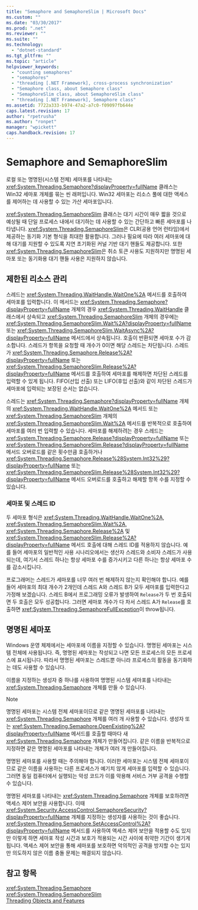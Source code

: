 ```yaml
---
title: "Semaphore and SemaphoreSlim | Microsoft Docs"
ms.custom: ""
ms.date: "03/30/2017"
ms.prod: ".net"
ms.reviewer: ""
ms.suite: ""
ms.technology: 
  - "dotnet-standard"
ms.tgt_pltfrm: ""
ms.topic: "article"
helpviewer_keywords: 
  - "counting semaphores"
  - "semaphores"
  - "threading [.NET Framework], cross-process synchronization"
  - "Semaphore class, about Semaphore class"
  - "SemaphoreSlim class, about SemaphoreSlim class"
  - "threading [.NET Framework], Semaphore class"
ms.assetid: 7722a333-b974-47a2-a7c0-f09097fb644e
caps.latest.revision: 17
author: "rpetrusha"
ms.author: "ronpet"
manager: "wpickett"
caps.handback.revision: 17
---
```

# Semaphore and SemaphoreSlim
로컬 또는 명명된\(시스템 전체\) 세마포를 나타내는 <xref:System.Threading.Semaphore?displayProperty=fullName> 클래스는  Win32 세마포 개체를 묶는 씬 래퍼입니다.  Win32 세마포는 리소스 풀에 대한 액세스를 제어하는 데 사용할 수 있는 가산 세마포입니다.  
  
 <xref:System.Threading.SemaphoreSlim> 클래스는 대기 시간이 매우 짧을 것으로 예상될 때 단일 프로세스 내에서 대기하는 데 사용할 수 있는 간단하고 빠른 세마포를 나타냅니다.  <xref:System.Threading.SemaphoreSlim>은 CLR\(공용 언어 런타임\)에서 제공하는 동기화 기본 형식을 최대한 활용합니다.  그러나 필요에 따라 여러 세마포에 대해 대기를 지원할 수 있도록 지연 초기화된 커널 기반 대기 핸들도 제공합니다.  또한 <xref:System.Threading.SemaphoreSlim>은 취소 토큰 사용도 지원하지만 명명된 세마포 또는 동기화용 대기 핸들 사용은 지원하지 않습니다.  
  
## 제한된 리소스 관리  
 스레드는 <xref:System.Threading.WaitHandle.WaitOne%2A> 메서드를 호출하여 세마포를 입력합니다. 이 메서드는 <xref:System.Threading.Semaphore?displayProperty=fullName> 개체의 경우 <xref:System.Threading.WaitHandle> 클래스에서 상속되고 <xref:System.Threading.SemaphoreSlim> 개체의 경우에는 <xref:System.Threading.SemaphoreSlim.Wait%2A?displayProperty=fullName> 또는 <xref:System.Threading.SemaphoreSlim.WaitAsync%2A?displayProperty=fullName> 메서드에서 상속됩니다.  호출이 반환되면 세마포 수가 감소합니다.  스레드가 항목을 요청할 때 개수가 0이면 해당 스레드는 차단됩니다.  스레드가 <xref:System.Threading.Semaphore.Release%2A?displayProperty=fullName> 또는 <xref:System.Threading.SemaphoreSlim.Release%2A?displayProperty=fullName> 메서드를 호출하여 세마포를 해제하면 차단된 스레드를 입력할 수 있게 됩니다.  FIFO\(선입 선출\) 또는 LIFO\(후입 선출\)와 같이 차단된 스레드가 세마포에 입력되는 보장된 순서는 없습니다.  
  
 스레드는 <xref:System.Threading.Semaphore?displayProperty=fullName> 개체의 <xref:System.Threading.WaitHandle.WaitOne%2A> 메서드 또는 <xref:System.Threading.SemaphoreSlim> 개체의 <xref:System.Threading.SemaphoreSlim.Wait%2A> 메서드를 반복적으로 호출하여 세마포를 여러 번 입력할 수 있습니다.  세마포를 해제하려는 경우 스레드는 <xref:System.Threading.Semaphore.Release?displayProperty=fullName> 또는 <xref:System.Threading.SemaphoreSlim.Release?displayProperty=fullName> 메서드 오버로드를 같은 횟수만큼 호출하거나 <xref:System.Threading.Semaphore.Release%28System.Int32%29?displayProperty=fullName> 또는 <xref:System.Threading.SemaphoreSlim.Release%28System.Int32%29?displayProperty=fullName> 메서드 오버로드를 호출하고 해제할 항목 수를 지정할 수 있습니다.  
  
### 세마포 및 스레드 ID  
 두 세마포 형식은 <xref:System.Threading.WaitHandle.WaitOne%2A>, <xref:System.Threading.SemaphoreSlim.Wait%2A>, <xref:System.Threading.Semaphore.Release%2A> 및 <xref:System.Threading.SemaphoreSlim.Release%2A?displayProperty=fullName> 메서드 호출에 대해 스레드 ID를 적용하지 않습니다.  예를 들어 세마포의 일반적인 사용 시나리오에서는 생산자 스레드와 소비자 스레드가 사용되는데, 여기서 스레드 하나는 항상 세마포 수를 증가시키고 다른 하나는 항상 세마포 수를 감소시킵니다.  
  
 프로그래머는 스레드가 세마포를 너무 여러 번 해제하지 않는지 확인해야 합니다.  예를 들어 세마포의 최대 개수가 2개인데 스레드 A와 스레드 B가 모두 세마포를 입력한다고 가정해 보겠습니다.  스레드 B에서 프로그래밍 오류가 발생하여 `Release`가 두 번 호출되면 두 호출은 모두 성공합니다.  그러면 세마포 개수가 다 차서 스레드 A가 `Release`를 호출하면 <xref:System.Threading.SemaphoreFullException>이 throw됩니다.  
  
## 명명된 세마포  
 Windows 운영 체제에서는 세마포에 이름을 지정할 수 있습니다.  명명된 세마포는 시스템 전체에 사용됩니다.  즉, 명명된 세마포는 작성되고 나면 모든 프로세스의 모든 프로세스에 표시됩니다.  따라서 명명된 세마포는 스레드뿐 아니라 프로세스의 활동을 동기화하는 데도 사용할 수 있습니다.  
  
 이름을 지정하는 생성자 중 하나를 사용하여 명명된 시스템 세마포를 나타내는 <xref:System.Threading.Semaphore> 개체를 만들 수 있습니다.  
  
> [!NOTE]
>  명명된 세마포는 시스템 전체 세마포이므로 같은 명명된 세마포를 나타내는 <xref:System.Threading.Semaphore> 개체를 여러 개 사용할 수 있습니다.  생성자 또는 <xref:System.Threading.Semaphore.OpenExisting%2A?displayProperty=fullName> 메서드를 호출할 때마다 새 <xref:System.Threading.Semaphore> 개체가 만들어집니다.  같은 이름을 반복적으로 지정하면 같은 명명된 세마포를 나타내는 개체가 여러 개 만들어집니다.  
  
 명명된 세마포를 사용할 때는 주의해야 합니다.  이러한 세마포는 시스템 전체 세마포이므로 같은 이름을 사용하는 다른 프로세스가 예기치 않게 세마포를 입력할 수 있습니다.  그러면 동일 컴퓨터에서 실행되는 악성 코드가 이를 악용해 서비스 거부 공격을 수행할 수 있습니다.  
  
 명명된 세마포를 나타내는 <xref:System.Threading.Semaphore> 개체를 보호하려면 액세스 제어 보안을 사용합니다. 이때 <xref:System.Security.AccessControl.SemaphoreSecurity?displayProperty=fullName> 개체를 지정하는 생성자를 사용하는 것이 좋습니다.  <xref:System.Threading.Semaphore.SetAccessControl%2A?displayProperty=fullName> 메서드를 사용하여 액세스 제어 보안을 적용할 수도 있지만 이렇게 하면 세마포 작성 시간과 보호가 적용되는 시간 사이에 취약한 기간이 생기게 됩니다.  액세스 제어 보안을 통해 세마포를 보호하면 악의적인 공격을 방지할 수는 있지만 의도하지 않은 이름 충돌 문제는 해결되지 않습니다.  
  
## 참고 항목  
 <xref:System.Threading.Semaphore>   
 <xref:System.Threading.SemaphoreSlim>   
 [Threading Objects and Features](../../../docs/standard/threading/threading-objects-and-features.md)
